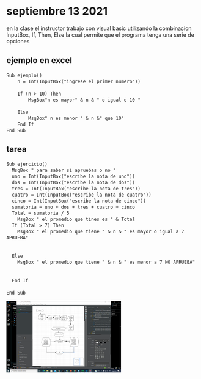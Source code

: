# septiembre 13 2021

en la clase el instructor trabajo con visual basic utilizando la combinacion InputBox, If, Then, Else la cual permite que el programa tenga una serie de opciones


## ejemplo en excel

```
Sub ejemplo()
    n = Int(InputBox("ingrese el primer numero"))

    If (n > 10) Then
        MsgBox"n es mayor" & n & " o igual e 10 "
    
    Else
        MsgBox" n es menor " & n &" que 10"
    End If
End Sub
```

## tarea

```
Sub ejercicio()
  MsgBox " para saber si apruebas o no "
  uno = Int(InputBox("escribe la nota de uno"))
  dos = Int(InputBox("escribe la nota de dos"))
  tres = Int(InputBox("escribe la nota de tres"))
  cuatro = Int(InputBox("escribe la nota de cuatro"))
  cinco = Int(InputBox("escribe la nota de cinco"))
  sumatoria = uno + dos + tres + cuatro + cinco
  Total = sumatoria / 5
    MsgBox " el promedio que tines es " & Total
  If (Total > 7) Then
    MsgBox " el promedio que tiene " & n & " es mayor o igual a 7 APRUEBA"
    
  
  Else
    MsgBox " el promedio que tiene " & n & " es menor a 7 NO APRUEBA"
    
    
  End If
  
End Sub
```


<img src="img/diagrama-de-flujo-2.jpg" width="300">